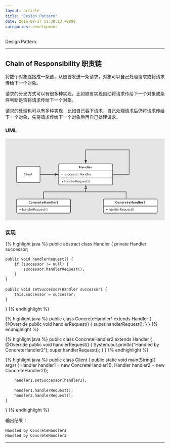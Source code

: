 ```yaml
---
layout: article
title: "Design Pattern"
date: 2016-08-17 11:30:13 +0800
categories: development
---
```


Design Pattern.

---

## Chain of Responsibility 职责链

将数个对象连接成一条链，从链首发送一条请求，对象可以自己处理请求或将请求传给下一个对象。<br>

请求的分发方式可以有很多种实现，比如缺省实现自动将请求传给下一个对象或条件判断是否将请求传给下一个对象。<br>

请求的处理也可以有多种实现，比如自己吞下请求，自己处理请求后仍将请求传给下一个对象，先将请求传给下一个对象后再自己处理请求。<br>

### UML

![UML](/image/2016-08-17-Design-Pattern/chain_of_responsibility.png)

### 实现

{% highlight java %}
public abstract class Handler {
    private Handler successor;

    public void handlerRequest() {
        if (successor != null) {
            successor.handlerRequest();
        }
    }

    public void setSuccessor(Handler successor) {
        this.successor = successor;
    }
}
{% endhighlight %}

{% highlight java %}
public class ConcreteHandler1 extends Handler {
    @Override
    public void handlerRequest() {
        super.handlerRequest();
    }
}
{% endhighlight %}

{% highlight java %}
public class ConcreteHandler2 extends Handler {
    @Override
    public void handlerRequest() {
        System.out.println("Handled by ConcreteHandler2");
        super.handlerRequest();
    }
}
{% endhighlight %}

{% highlight java %}
public class Client {
    public static void main(String[] args) {
        Handler handler1 = new ConcreteHandler1();
        Handler handler2 = new ConcreteHandler2();

        handler1.setSuccessor(handler2);

        handler1.handlerRequest();
        handler2.handlerRequest();
    }
}
{% endhighlight %}

输出结果：

```
Handled by ConcreteHandler2
Handled by ConcreteHandler2
```

---
